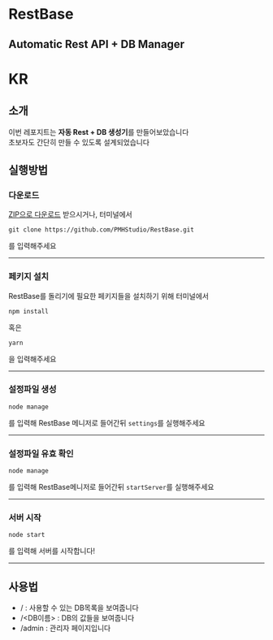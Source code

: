 RestBase
=========
Automatic Rest API + DB Manager
-------------------------------

# KR

## 소개
이번 레포지트는 **자동 Rest + DB 생성기**를 만들어보았습니다<br />
초보자도 간단히 만들 수 있도록 설계되었습니다

## 실행방법

### 다운로드
[ZIP으로 다운로드](https://github.com/PMHStudio/RestBase/archive/master.zip) 받으시거나, 터미널에서
```
git clone https://github.com/PMHStudio/RestBase.git
```
를 입력해주세요

--------------------------------------


### 페키지 설치
RestBase를 돌리기에 필요한 페키지들을 설치하기 위해 터미널에서
```
npm install
```
혹은
```
yarn
```
을 입력해주세요

--------------------------------------


### 설정파일 생성
```
node manage
```
를 입력해 RestBase 메니저로 들어간뒤
``settings``를 실행해주세요

--------------------------------------

### 설정파일 유효 확인
```
node manage
``` 
를 입력해 RestBase메니저로 들어간뒤
``startServer``를 실행해주세요

--------------------------------------


### 서버 시작
```
node start
```
를 입력해 서버를 시작합니다!

------------------------------

## 사용법
* / : 사용할 수 있는 DB목록을 보여줍니다
* /&lt;DB이름&gt; : DB의 값들을 보여줍니다
* /admin : 관리자 페이지입니다